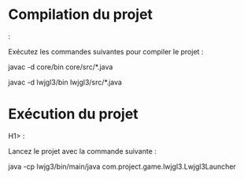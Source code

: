 <H1>Compilation du projet</H1> :
<p>Exécutez les commandes suivantes pour compiler le projet :</p>

javac -d core/bin core/src/*.java

javac -d lwjgl3/bin lwjgl3/src/*.java 

<H1>Exécution du projet</H1>H1> :
<p>Lancez le projet avec la commande suivante :</p> 

java -cp lwjg3/bin/main/java com.project.game.lwjgl3.Lwjgl3Launcher
